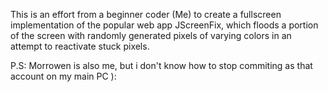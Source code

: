 This is an effort from a beginner coder (Me) to create a fullscreen implementation of the popular web app JScreenFix, which floods a portion of the screen with randomly
generated pixels of varying colors in an attempt to reactivate stuck pixels.

P.S: Morrowen is also me, but i don't know how to stop commiting as that account on my main PC ):
